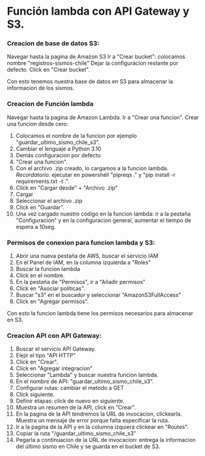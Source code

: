 ﻿# Función lambda con API Gateway y S3.

### Creacion de base de datos S3:
Navegar hasta la pagina de Amazon S3
Ir a "Crear bucket": colocamos nombre "registros-sismos-chile"
Dejar la configuracion restante por defecto. 
Click en "Crear bucket".

Con esto tenemos nuestra base de datos en S3 para almacenar la informacion de los sismos.

### Creacion de Función lambda
Navegar hasta la pagina de Amazon Lambda.
Ir a "Crear una funcion".
Crear una funcion desde cero: 
1. Colocamos el nombre de la funcion por ejemplo "guardar_ultimo_sismo_chile_s3".
2. Cambiar el lenguaje a Python 3.10
3. Demás configuracion por defecto
4. "Crear una funcion".
5. Con el archivo .zip creado, lo cargamos a la funcion lambda. 
*Recordatorio:* ejecutar en powershell "pipreqs ." y "pip install -r requirements.txt -t .".
6. Click en "Cargar desde" + "Archivo .zip"
7. Cargar
8. Seleccionar el archivo .zip
9. Click en "Guardar".
10. Una vez cargado nuestro código en la funcion lambda: ir a la pestaña "Configuracion" y en la configuracion general, aumentar el tiempo de espera a 10seg.

### Permisos de conexion para funcion lambda y S3:
1. Abrir una nueva pestaña de AWS, buscar el servicio IAM
2. En el Panel de IAM, en la columna izquierda a "Roles"
3. Buscar la funcion lambda
4. Click en el nombre.
5. En la pestaña de "Permisos", ir a "Añadir permisos"
6. Click en "Asociar politicas".
7. Buscar "s3" en el buscador y seleccionar "AmazonS3FullAccess"
8. Click en "Agregar permisos".

Con esto la funcion lambda tiene los permisos necesarios para almacenar en S3.

### Creacion API con API Gateway:
1. Buscar el servicio API Gateway.
2. Elejir el tipo "API HTTP"
3. Click en "Crear".
4. Click en "Agregar integracion"
5. Seleccionar "Lambda" y buscar nuestra funcion lambda.
6. En el nombre de API: "guardar_ultimo_sismo_chile_s3".
7. Configurar rutas: cambiar el metodo a GET
8.  Click siguiente.
9. Definir etapas: click de nuevo en siguiente.
10. Muestra un resumen de la API, click en "Crear".
11. En la pagina de la API tendremos la URL de invocacion, clickearla. Muestra un mensaje de error porque falta especificar la ruta. 
12. Ir a la pagina de la API y en la columna izquiera clickear en "Routes".
13. Copiar la ruta "/guardar_ultimo_sismo_chile_s3"
14. Pegarla a continuacion de la URL de invocacion: entrega la informacion del último sismo en Chile y se guarda en el bucket de S3.

